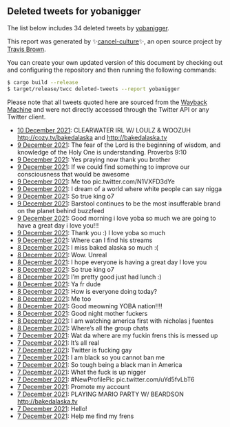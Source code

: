 ## Deleted tweets for yobanigger

The list below includes 34 deleted tweets by
[yobanigger](https://twitter.com/yobanigger).



This report was generated by ✨[cancel-culture](https://github.com/travisbrown/cancel-culture)✨,
an open source project by [Travis Brown](https://twitter.com/travisbrown).

You can create your own updated version of this document by checking out and configuring the
repository and then running the following commands:

```bash
$ cargo build --release
$ target/release/twcc deleted-tweets --report yobanigger
```

Please note that all tweets quoted here are sourced from the
[Wayback Machine](https://web.archive.org) and were not directly accessed through the Twitter API or
any Twitter client.

* [10 December 2021](https://web.archive.org/web/20211210031822/https://twitter.com/yobanigger/status/1469142751547740161): CLEARWATER IRL W/ LOULZ & WOOZUH   http://cozy.tv/bakedalaska  and  http://bakedalaska.tv <!--1469142751547740161-->
* [ 9 December 2021](https://web.archive.org/web/20211209172727/https://twitter.com/yobanigger/status/1468995501823606787): The fear of the Lord is the beginning of wisdom, and knowledge of the Holy One is understanding.  Proverbs 9:10 <!--1468995501823606787-->
* [ 9 December 2021](https://web.archive.org/web/20211209172244/https://twitter.com/yobanigger/status/1468993224622718978): Yes praying now thank you brother <!--1468993224622718978-->
* [ 9 December 2021](https://web.archive.org/web/20211209172007/https://twitter.com/yobanigger/status/1468992571330420736): If we could find something to improve our consciousness that would be awesome <!--1468992571330420736-->
* [ 9 December 2021](https://web.archive.org/web/20211209171947/https://twitter.com/yobanigger/status/1468992508059435009): Me too pic.twitter.com/N1VXFD3dYe <!--1468992508059435009-->
* [ 9 December 2021](https://web.archive.org/web/20211209163122/https://twitter.com/yobanigger/status/1468981152480468992): I dream of a world where white people can say nigga <!--1468981152480468992-->
* [ 9 December 2021](https://web.archive.org/web/20211209162956/https://twitter.com/yobanigger/status/1468979040346378243): So true king o7 <!--1468980691027300354-->
* [ 9 December 2021](https://web.archive.org/web/20211209162822/https://twitter.com/yobanigger/status/1468979484485431311): Barstool continues to be the most insufferable brand on the planet behind buzzfeed <!--1468979484485431311-->
* [ 9 December 2021](https://web.archive.org/web/20211209162956/https://twitter.com/yobanigger/status/1468979040346378243): Good morning i love yoba so much we are going to have a great day i love you!!! <!--1468979040346378243-->
* [ 9 December 2021](https://web.archive.org/web/20211209162952/https://twitter.com/yobanigger/status/1468978924180975625): Thank you :) I love yoba so much <!--1468978924180975625-->
* [ 9 December 2021](https://web.archive.org/web/20211209001833/https://twitter.com/yobanigger/status/1468736754068955144): Where can I find his streams <!--1468736754068955144-->
* [ 8 December 2021](https://web.archive.org/web/20211208215446/https://twitter.com/yobanigger/status/1468699252381687813): I miss baked alaska so much :( <!--1468699252381687813-->
* [ 8 December 2021](https://web.archive.org/web/20211208213700/https://twitter.com/yobanigger/status/1468694850908344328): Wow. Unreal <!--1468694850908344328-->
* [ 8 December 2021](https://web.archive.org/web/20211208213638/https://twitter.com/yobanigger/status/1468694702765613063): I hope everyone is having a great day I love you <!--1468694702765613063-->
* [ 8 December 2021](https://web.archive.org/web/20211208213135/https://twitter.com/yobanigger/status/1468692943695458319): So true king o7 <!--1468692943695458319-->
* [ 8 December 2021](https://web.archive.org/web/20211208210609/https://twitter.com/yobanigger/status/1468687023775047694): I’m pretty good just had lunch :) <!--1468687023775047694-->
* [ 8 December 2021](https://web.archive.org/web/20211208210048/https://twitter.com/yobanigger/status/1468685727789731851): Ya fr dude <!--1468685727789731851-->
* [ 8 December 2021](https://web.archive.org/web/20211208205612/https://twitter.com/yobanigger/status/1468685633925394454): How is everyone doing today? <!--1468685633925394454-->
* [ 8 December 2021](https://web.archive.org/web/20211208202026/https://twitter.com/yobanigger/status/1468675558124965890): Me too <!--1468675558124965890-->
* [ 8 December 2021](https://web.archive.org/web/20211208173259/https://twitter.com/yobanigger/status/1468633423413661714): Good meowning YOBA nation!!!! <!--1468633423413661714-->
* [ 8 December 2021](https://web.archive.org/web/20211208065435/https://twitter.com/yobanigger/status/1468474057335222275): Good night mother fuckers <!--1468474057335222275-->
* [ 8 December 2021](https://web.archive.org/web/20211208040349/https://twitter.com/yobanigger/status/1468423176082370569): I am watching america first with nicholas j fuentes <!--1468423176082370569-->
* [ 8 December 2021](https://web.archive.org/web/20211208034338/https://twitter.com/yobanigger/status/1468372766240002057): Where’s all the group chats <!--1468372766240002057-->
* [ 7 December 2021](https://web.archive.org/web/20211207212938/https://twitter.com/yobanigger/status/1468331740926291971): Wat da where are my fuckin frens this is messed up <!--1468331740926291971-->
* [ 7 December 2021](https://web.archive.org/web/20211207212306/https://twitter.com/yobanigger/status/1468330025929875459): It’s all real <!--1468330025929875459-->
* [ 7 December 2021](https://web.archive.org/web/20211207212430/https://twitter.com/yobanigger/status/1468329946250727434): Twitter is fucking gay <!--1468329946250727434-->
* [ 7 December 2021](https://web.archive.org/web/20211207211009/https://twitter.com/yobanigger/status/1468326864737517569): I am black so you cannot ban me <!--1468326864737517569-->
* [ 7 December 2021](https://web.archive.org/web/20211207210045/https://twitter.com/yobanigger/status/1468323012873175040): So tough being a black man in America <!--1468323012873175040-->
* [ 7 December 2021](https://web.archive.org/web/20211207202954/https://twitter.com/yobanigger/status/1468316654593531914): What the fuck is up nigger <!--1468316654593531914-->
* [ 7 December 2021](https://web.archive.org/web/20211207065038/https://twitter.com/yobanigger/status/1468110260107988995): #NewProfilePic  pic.twitter.com/uYd5fvLbT6 <!--1468110260107988995-->
* [ 7 December 2021](https://web.archive.org/web/20211207061633/https://twitter.com/yobanigger/status/1468101197970223106): Promote my account <!--1468101197970223106-->
* [ 7 December 2021](https://web.archive.org/web/20211207041350/https://twitter.com/yobanigger/status/1468071072776003585): PLAYING MARIO PARTY W/ BEARDSON http://bakedalaska.tv <!--1468071072776003585-->
* [ 7 December 2021](https://web.archive.org/web/20211207032658/https://twitter.com/yobanigger/status/1468059096410734596): Hello! <!--1468059343128047616-->
* [ 7 December 2021](https://web.archive.org/web/20211207032658/https://twitter.com/yobanigger/status/1468059096410734596): Help me find my frens <!--1468059096410734596-->
